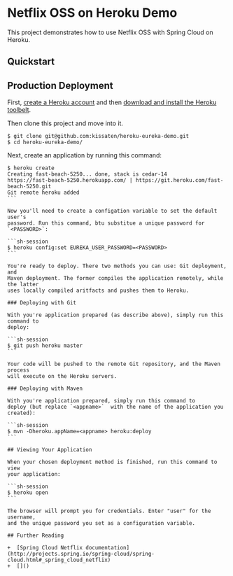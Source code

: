 # Netflix OSS on Heroku Demo

This project demonstrates how to use Netflix OSS with Spring Cloud on Heroku.

## Quickstart



## Production Deployment

First, [create a Heroku account](http://dashboard.heroku.com)
and then [download and install the Heroku toolbelt](http://toolbelt.heroku.com).

Then clone this project and move into it.

```sh-session
$ git clone git@github.com:kissaten/heroku-eureka-demo.git
$ cd heroku-eureka-demo/
```

Next, create an application by running this command:

````sh-session
$ heroku create
Creating fast-beach-5250... done, stack is cedar-14
https://fast-beach-5250.herokuapp.com/ | https://git.heroku.com/fast-beach-5250.git
Git remote heroku added
```

Now you'll need to create a configation variable to set the default user's
password. Run this command, btu substitue a unique password for `<PASSWORD>`:

```sh-session
$ heroku config:set EUREKA_USER_PASSWORD=<PASSWORD>
```

You're ready to deploy. There two methods you can use: Git deployment, and
Maven deployment. The former compiles the application remotely, while the latter
uses locally compiled aritfacts and pushes them to Heroku.

### Deploying with Git

With you're application prepared (as describe above), simply run this command to
deploy:

```sh-session
$ git push heroku master
```

Your code will be pushed to the remote Git repository, and the Maven process
will execute on the Heroku servers.

### Deploying with Maven

With you're application prepared, simply run this command to
deploy (but replace `<appname>`  with the name of the application you created):

```sh-session
$ mvn -Dheroku.appName=<appname> heroku:deploy
```

## Viewing Your Application

When your chosen deployment method is finished, run this command to view
your application:

```sh-session
$ heroku open
```

The browser will prompt you for credentials. Enter "user" for the username,
and the unique password you set as a configuration variable.

## Further Reading

+  [Spring Cloud Netflix documentation](http://projects.spring.io/spring-cloud/spring-cloud.html#_spring_cloud_netflix)
+  []()
